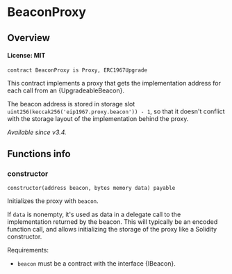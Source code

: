 # BeaconProxy

## Overview

#### License: MIT

```solidity
contract BeaconProxy is Proxy, ERC1967Upgrade
```

This contract implements a proxy that gets the implementation address for each call from an {UpgradeableBeacon}.

The beacon address is stored in storage slot `uint256(keccak256('eip1967.proxy.beacon')) - 1`, so that it doesn't
conflict with the storage layout of the implementation behind the proxy.

_Available since v3.4._
## Functions info

### constructor

```solidity
constructor(address beacon, bytes memory data) payable
```

Initializes the proxy with `beacon`.

If `data` is nonempty, it's used as data in a delegate call to the implementation returned by the beacon. This
will typically be an encoded function call, and allows initializing the storage of the proxy like a Solidity
constructor.

Requirements:

- `beacon` must be a contract with the interface {IBeacon}.